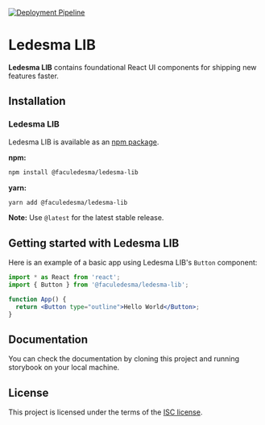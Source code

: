 [![Deployment Pipeline](https://github.com/faculedesma/ledesma-lib/actions/workflows/pipeline.yml/badge.svg)](https://github.com/faculedesma/ledesma-lib/actions/workflows/pipeline.yml)

<h1>Ledesma LIB</h1>

**Ledesma LIB** contains foundational React UI components for shipping new features faster.

## Installation

### Ledesma LIB

Ledesma LIB is available as an [npm package](https://www.npmjs.com/package/@mui/material).

**npm:**

```sh
npm install @faculedesma/ledesma-lib
```

**yarn:**

```sh
yarn add @faculedesma/ledesma-lib
```

**Note:**
Use `@latest` for the latest stable release.

## Getting started with Ledesma LIB

Here is an example of a basic app using Ledesma LIB's `Button` component:

```jsx
import * as React from 'react';
import { Button } from '@faculedesma/ledesma-lib';

function App() {
  return <Button type="outline">Hello World</Button>;
}
```

## Documentation

You can check the documentation by cloning this project and running storybook on your local machine.

## License

This project is licensed under the terms of the
[ISC license](/LICENSE).
